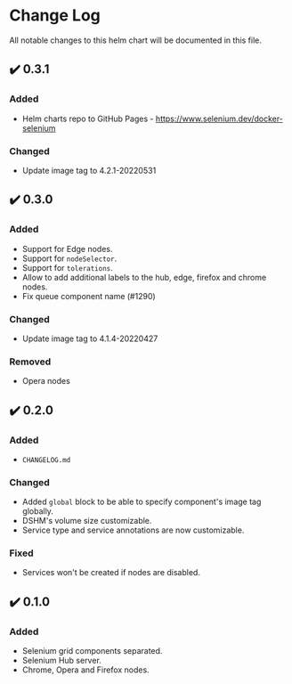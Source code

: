 # Change Log

All notable changes to this helm chart will be documented in this file.

## :heavy_check_mark: 0.3.1

### Added
- Helm charts repo to GitHub Pages - https://www.selenium.dev/docker-selenium

### Changed
- Update image tag to 4.2.1-20220531

## :heavy_check_mark: 0.3.0

### Added
- Support for Edge nodes.
- Support for `nodeSelector`.
- Support for `tolerations`.
- Allow to add additional labels to the hub, edge, firefox and chrome nodes.
- Fix queue component name (#1290)

### Changed
- Update image tag to 4.1.4-20220427

### Removed
- Opera nodes

## :heavy_check_mark: 0.2.0

### Added
- `CHANGELOG.md`

### Changed
- Added `global` block to be able to specify component's image tag globally.
- DSHM's volume size customizable.
- Service type and service annotations are now customizable.

### Fixed
- Services won't be created if nodes are disabled.

## :heavy_check_mark: 0.1.0

### Added
- Selenium grid components separated.
- Selenium Hub server.
- Chrome, Opera and Firefox nodes.
